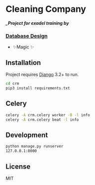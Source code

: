 # Cleaning Company
##### _Project for exadel training by 
### [Database Design](https://dbdiagram.io/d/62739fdc7f945876b6bf0c12)
- ✨Magic ✨

## Installation

Project requires [Django](https://docs.djangoproject.com/) 3.2+ to run.

```sh
cd crm
pip3 install requirements.txt
```
## Celery
```sh
celery -A crm.celery worker -B -l info
celery -A crm.celery beat -l info
```
## Development

```sh
python manage.py runserver
127.0.0.1:8000
```

## License

MIT
